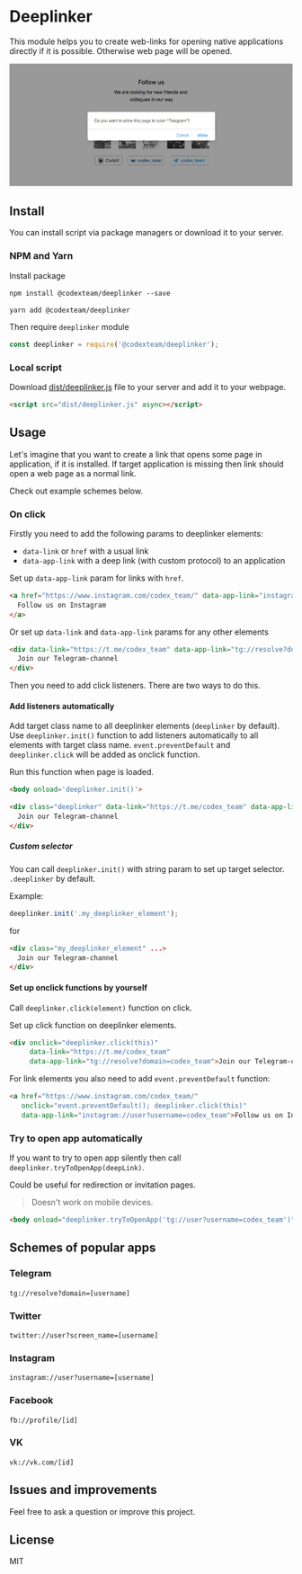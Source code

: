 # Deeplinker

This module helps you to create web-links for opening native applications directly if it is possible. Otherwise web page will be opened.

![](./demo.jpeg)

## Install

You can install script via package managers or download it to your server.

### NPM and Yarn

Install package

```shell
npm install @codexteam/deeplinker --save
```

```shell
yarn add @codexteam/deeplinker
```

Then require `deeplinker` module

```js
const deeplinker = require('@codexteam/deeplinker');
```

### Local script

Download [dist/deeplinker.js](dist/deeplinker.js) file to your server and add it to your webpage.

```html
<script src="dist/deeplinker.js" async></script>
```

## Usage

Let's imagine that you want to create a link that opens some page in application, if it is installed. If target application is missing then link should open a web page as a normal link.

Check out example schemes below.

### On click

Firstly you need to add the following params to deeplinker elements:

- `data-link` or `href` with a usual link
- `data-app-link` with a deep link (with custom protocol) to an application

Set up `data-app-link` param for links with `href`.

```html
<a href="https://www.instagram.com/codex_team/" data-app-link="instagram://user?username=codex_team">
  Follow us on Instagram
</a>
```

Or set up `data-link` and `data-app-link` params for any other elements

```html
<div data-link="https://t.me/codex_team" data-app-link="tg://resolve?domain=codex_team">
  Join our Telegram-channel
</div>
```

Then you need to add click listeners. There are two ways to do this.

#### Add listeners automatically

Add target class name to all deeplinker elements (`deeplinker` by default). Use `deeplinker.init()` function to add listeners automatically to all elements with target class name. `event.preventDefault` and `deeplinker.click` will be added as onclick function.

Run this function when page is loaded.

```html
<body onload='deeplinker.init()'>
```

```html
<div class="deeplinker" data-link="https://t.me/codex_team" data-app-link="tg://resolve?domain=codex_team">
  Join our Telegram-channel
</div>
```

##### Custom selector

You can call `deeplinker.init()` with string param to set up target selector. `.deeplinker` by default.

Example:

```js
deeplinker.init('.my_deeplinker_element');
```

for

```html
<div class="my_deeplinker_element" ...>
  Join our Telegram-channel
</div>
```

#### Set up onclick functions by yourself

Call `deeplinker.click(element)` function on click.

Set up click function on deeplinker elements.

```html
<div onclick="deeplinker.click(this)"
     data-link="https://t.me/codex_team"
     data-app-link="tg://resolve?domain=codex_team">Join our Telegram-channel</div>
```

For link elements you also need to add `event.preventDefault` function:

```html
<a href="https://www.instagram.com/codex_team/"
   onclick="event.preventDefault(); deeplinker.click(this)"
   data-app-link="instagram://user?username=codex_team">Follow us on Instagram</a>
```


### Try to open app automatically

If you want to try to open app silently then call `deeplinker.tryToOpenApp(deepLink)`.

Could be useful for redirection or invitation pages.

> Doesn't work on mobile devices.

```html
<body onload="deeplinker.tryToOpenApp('tg://user?username=codex_team')">
```

## Schemes of popular apps

### Telegram

```
tg://resolve?domain=[username]
```

### Twitter

```
twitter://user?screen_name=[username]
```

### Instagram

```
instagram://user?username=[username]
```

### Facebook

```
fb://profile/[id]
```

### VK

```
vk://vk.com/[id]
```

## Issues and improvements

Feel free to ask a question or improve this project.

## License

MIT
